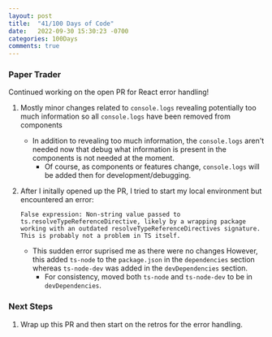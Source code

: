 ```yaml
---
layout: post
title:  "41/100 Days of Code"
date:   2022-09-30 15:30:23 -0700
categories: 100Days
comments: true
---
```


### Paper Trader

Continued working on the open PR for React error handling!

1. Mostly minor changes related to `console.logs` revealing potentially too much information so all `console.logs` have been removed from components
    - In addition to revealing too much information, the `console.logs` aren't needed now that debug what information is present in the components is not needed at the moment.
        - Of course, as components or features change, `console.logs` will be added then for development/debugging.

2. After I initally opened up the PR, I tried to start my local environment but encountered an error: 

    ~~~
    False expression: Non-string value passed to ts.resolveTypeReferenceDirective, likely by a wrapping package working with an outdated resolveTypeReferenceDirectives signature. This is probably not a problem in TS itself.
    ~~~

    - This sudden error suprised me as there were no changes However, this added `ts-node` to the `package.json` in the `dependencies` section whereas `ts-node-dev` was added in the `devDependencies` section.
        - For consistency, moved both `ts-node` and `ts-node-dev` to be in `devDependencies`.

### Next Steps
1. Wrap up this PR and then start on the retros for the error handling.
